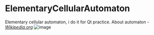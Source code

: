 # ElementaryCellularAutomaton
Elementary cellular automaton, i do it for Qt practice.
About automaton - *[Wikipedia.org](http://en.wikipedia.org/wiki/Elementary_cellular_automaton)*
![image](https://github.com/DOCtorKamski/ElementaryCellularAutomaton/assets/126353291/e6df7931-1322-49a7-8041-10e318eb56bd)
